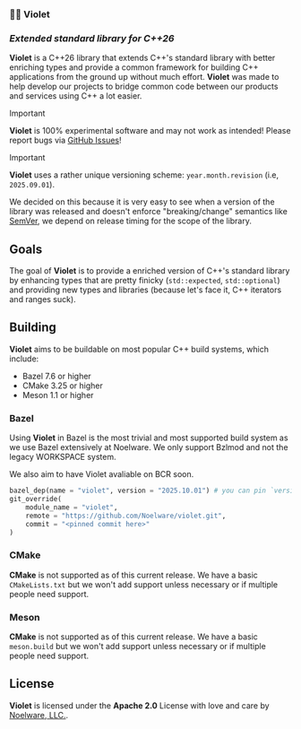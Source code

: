 ### 🌺💜 Violet
### *Extended standard library for C++26*

**Violet** is a C++26 library that extends C++'s standard library with better enriching types and provide a common framework for building C++ applications from the ground up without much effort. **Violet** was made to help develop our projects to bridge common code between our products and services using C++ a lot easier.

> [!IMPORTANT]
> **Violet** is 100% experimental software and may not work as intended! Please report bugs via [GitHub Issues](https://github.com/Noelware/Violet/issues/new)!

> [!IMPORTANT]
> **Violet** uses a rather unique versioning scheme: `year.month.revision` (i.e, `2025.09.01`).
>
> We decided on this because it is very easy to see when a version of the library was released and doesn't
> enforce "breaking/change" semantics like [SemVer](https://semver.org), we depend on release timing for
> the scope of the library.

## Goals
The goal of **Violet** is to provide a enriched version of C++'s standard library by enhancing types that are pretty finicky (`std::expected`, `std::optional`) and providing new types and libraries (because let's face it, C++ iterators and ranges suck).

## Building
**Violet** aims to be buildable on most popular C++ build systems, which include:

* Bazel 7.6 or higher
* CMake 3.25 or higher
* Meson 1.1 or higher

### Bazel
Using **Violet** in Bazel is the most trivial and most supported build system as we use Bazel extensively at Noelware. We only support Bzlmod and not the legacy WORKSPACE system.

We also aim to have Violet avaliable on BCR soon.

```python
bazel_dep(name = "violet", version = "2025.10.01") # you can pin `version` to what .violet-version says
git_override(
    module_name = "violet",
    remote = "https://github.com/Noelware/violet.git",
    commit = "<pinned commit here>"
)
```

### CMake
**CMake** is not supported as of this current release. We have a basic `CMakeLists.txt` but we won't add support unless necessary or if multiple people need support.

### Meson
**CMake** is not supported as of this current release. We have a basic `meson.build` but we won't add support unless necessary or if multiple people need support.

## License
**Violet** is licensed under the **Apache 2.0** License with love and care by [Noelware, LLC.](https://noelware.org).
